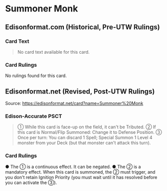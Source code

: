 # Summoner Monk

## Edisonformat.com (Historical, Pre-UTW Rulings)

### Card Text

> No card text available for this card.

### Card Rulings

No rulings found for this card.

## Edisonformat.net (Revised, Post-UTW Rulings)

Source: https://edisonformat.net/card?name=Summoner%20Monk

### Edison-Accurate PSCT

> ① While this card is face-up on the field, it can't be Tributed.
> ② If this card is Normal/Flip Summoned: Change it to Defense Position.
> ③ Once per turn: You can discard 1 Spell; Special Summon 1 Level 4 monster from your Deck (but that monster can't attack this turn).

### Card Rulings

● The ① is a continuous effect. It can be negated.
● The ② is a mandatory effect. When this card is summoned, the ② must trigger, and you don't retain Ignition Priority (you must wait until it has resolved before you can activate the ③).
            